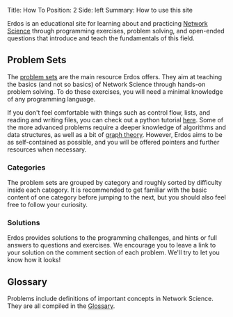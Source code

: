 Title: How To
Position: 2
Side: left
Summary: How to use this site


Erdos is an educational site for learning about and practicing
[Network Science](https://en.wikipedia.org/wiki/Network_science) through programming exercises, problem solving, and open-ended questions that introduce and teach the fundamentals of this field.

## Problem Sets

The [problem sets](categories.html) are the main resource Erdos offers. They aim at teaching
the basics (and not so basics) of Network Science through hands-on problem solving. To do these exercises, you will need a minimal knowledge of any programming language.

If you don't feel comfortable with things such as control flow, lists, and
reading and writing files, you can check out a python tutorial
[here](https://docs.python.org/3/tutorial/). Some of the more advanced
problems require a deeper knowledge of algorithms and data structures, as
well as a bit of
[graph theory](https://en.wikipedia.org/wiki/Graph_theory). However, Erdos
aims to be as self-contained as possible, and you will be offered pointers
and further resources when necessary.

### Categories

The problem sets are grouped by category and roughly sorted by difficulty
inside each category. It is recommended to get familiar with the basic
content of one category before jumping to the next, but you should also feel
free to follow your curiosity.

### Solutions

Erdos provides solutions to the programming challenges, and hints or full answers
to questions and exercises. We encourage you to leave a link to your
solution on the comment section of each problem. We'll try to let you know how it looks!

## Glossary

Problems include definitions of important concepts in Network Science. They
are all compiled in the [Glossary](/glossary.html).
